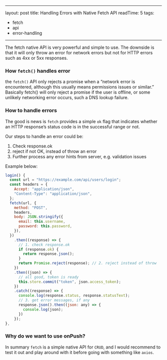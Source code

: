 
---
layout: post
title: Handling Errors with Native Fetch API
readTime: 5
tags:
  - fetch
  - api
  - error-handling
---

The fetch native API is very powerful and simple to use. The downside is that it will only throw an error for network errors but not for HTTP errors such as 4xx or 5xx responses.
<!--more-->

### How `fetch()` handles error

the `fetch()` API only rejects a promise when a “network error is encountered, although this usually means permissions issues or similar.” Basically fetch() will only reject a promise if the user is offline, or some unlikely networking error occurs, such a DNS lookup failure.

### How to handle errors

The good is news is `fetch` provides a simple `ok` flag that indicates whether an HTTP response’s status code is in the successful range or not.

Our steps to handle an error could be:

1) Check response.ok
2) reject if not OK, instead of throw an error
3) Further process any error hints from server, e.g. validation issues

Example below:

```js
login() {
  const url = "https://example.com/api/users/login";
  const headers = {
    Accept: "application/json",
    "Content-Type": "application/json",
  };
  fetch(url, {
    method: "POST",
    headers,
    body: JSON.stringify({
      email: this.username,
      password: this.password,
    }),
  })
    .then((response) => {
      // 1. check response.ok
      if (response.ok) {
        return response.json();
      }
      return Promise.reject(response); // 2. reject instead of throw
    })
    .then((json) => {
      // all good, token is ready
      this.store.commit("token", json.access_token);
    })
    .catch((response) => {
      console.log(response.status, response.statusText);
      // 3. get error messages, if any
      response.json().then((json: any) => {
        console.log(json);
      })
    });
},
```


### Why do we want to use onPush?

In summary `fetch` is a simple native API for `CRUD`, and I would recommend to test it out and play around with it before going with something like `axios`.
